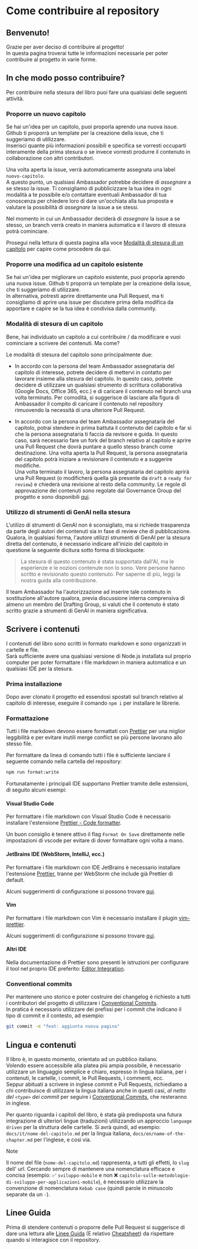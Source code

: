 # Come contribuire al repository

## Benvenuto!

Grazie per aver deciso di contribuire al progetto!  
In questa pagina troverai tutte le informazioni necessarie per poter contribuire al progetto in varie forme.

## In che modo posso contribuire?

Per contribuire nella stesura del libro puoi fare una qualsiasi delle seguenti attività.

### Proporre un nuovo capitolo

Se hai un'idea per un capitolo, puoi proporla aprendo una nuova issue.  
Github ti proporrà un template per la creazione della issue, che ti suggeriamo di utilizzare.  
Inserisci quante più informazioni possibili e specifica se vorresti occuparti interamente della prima stesura o se invece vorresti produrre il contenuto in collaborazione con altri contributori.

Una volta aperta la issue, verrà automaticamente assegnata una label `nuovo-capitolo`.  
A questo punto, un qualsiasi Ambassador potrebbe decidere di _assegnare_ a se stesso la issue. Ti consigliamo di pubblicizzare la tua idea in ogni modalità a te possibile e/o contattare eventuali Ambassador di tua conoscenza per chiedere loro di dare un'occhiata alla tua proposta e valutare la possibilità di _assegnare_ la issue a se stessi.

Nel momento in cui un Ambassador deciderà di _assegnare_ la issue a se stesso, un branch verrà creato in maniera automatica e il lavoro di stesura potrà cominciare.

Prosegui nella lettura di questa pagina alla voce [Modalità di stesura di un capitolo](#modalità-di-stesura-di-un-capitolo) per capire come procedere da qui.

### Proporre una modifica ad un capitolo esistente

Se hai un'idea per migliorare un capitolo esistente, puoi proporla aprendo una nuova issue.
Github ti proporrà un template per la creazione della issue, che ti suggeriamo di utilizzare.  
In alternativa, potresti aprire direttamente una Pull Request, ma ti consigliamo di aprire una issue per discutere prima della modifica da apportare e capire se la tua idea è condivisa dalla community.

### Modalità di stesura di un capitolo

Bene, hai individuato un capitolo a cui contribuire / da modificare e vuoi cominciare a scrivere dei contenuti. Ma come?

Le modalità di stesura del capitolo sono principalmente due:

- In accordo con la persona del team Ambassador assegnataria del capitolo di interesse, potrete decidere di mettervi in contatto per lavorare insieme alla stesura del capitolo. In questo caso, potrete decidere di utilizzare un qualsiasi strumento di scrittura collaborativa (Google Docs, Office 365, ecc.) e di caricare il contenuto nel branch una volta terminato. Per comodità, si suggerisce di lasciare alla figura di Ambassador il compito di caricare il contenuto nel repository rimuovendo la necessità di una ulteriore Pull Request.

- In accordo con la persona del team Ambassador assegnataria del capitolo, potrai stendere in prima battuta il contenuto del capitolo e far sì che la persona assegnataria ti faccia da revisore e guida. In questo caso, sarà necessario fare un fork del branch relativo al capitolo e aprire una Pull Request che dovrà puntare a quello stesso branch come destinazione.
  Una volta aperta la Pull Request, la persona assegnataria del capitolo potrà iniziare a revisionare il contenuto e a suggerire modifiche.  
  Una volta terminato il lavoro, la persona assegnataria del capitolo aprirà una Pull Request (o modificherà quella già presente da `draft` a `ready for review`) e chiederà una revisione al resto della community. Le regole di approvazione dei contenuti sono regolate dal Governance Group del progetto e sono disponibili [qui](https://github.com/Il-Libro-Open-Source/book/blob/main/GUIDELINES-CONTENUTI.md).

### Utilizzo di strumenti di GenAI nella stesura

L'utilizo di strumenti di GenAI non è sconsigliato, ma si richiede trasparenza da parte degli autori dei contenuti sia in fase di review che di pubblicazione.  
Qualora, in qualsiasi forma, l'autore utilizzi strumenti di GenAI per la stesura diretta del contenuto, è necessario indicare all'inizio del capitolo in questione la seguente dicitura sotto forma di blockquote:
> La stesura di questo contenuto è stata supportata dall'AI, ma le esperienze e le nozioni contenute non lo sono. Vere persone hanno scritto e revisionato questo contenuto. Per saperne di più, leggi la nostra guida alla contribuzione.

Il team Ambassador ha l'autorizzazione ad inserire tale contenuto in sostituzione all'autore qualora, previa discussione interna comprensiva di almeno un membro del Drafting Group, si valuti che il contenuto è stato scritto grazie a strumenti di GenAI in maniera significativa.

## Scrivere i contenuti

I contenuti del libro sono scritti in formato markdown e sono organizzati in cartelle e file.  
Sarà sufficiente avere una qualsiasi versione di Node.js installata sul proprio computer per poter formattare i file markdown in maniera automatica e un qualsiasi IDE per la stesura.

### Prima installazione

Dopo aver clonato il progetto ed essendosi spostati sul branch relativo al capitolo di interesse, eseguire il comando `npm i` per installare le librerie.

### Formattazione

Tutti i file markdown devono essere formattati con [Prettier](https://prettier.io/) per una miglior leggibilità e per evitare inutili merge conflict se più persone lavorano allo stesso file.

Per formattare da linea di comando tutti i file è sufficiente lanciare il seguente comando nella cartella del repository:

```bash
npm run format:write
```

Fortunatamente i principali IDE supportano Prettier tramite delle estensioni, di seguito alcuni esempi:

#### Visual Studio Code

Per formattare i file markdown con Visual Studio Code è necessario installare l'estensione [Prettier - Code formatter](https://marketplace.visualstudio.com/items?itemName=esbenp.prettier-vscode).

Un buon consiglio è tenere attivo il flag `Format On Save` direttamente nelle impostazioni di vscode per evitare di dover formattare ogni volta a mano.

#### JetBrains IDE (WebStorm, IntelliJ, ecc.)

Per formattare i file markdown con IDE JetBrains è necessario installare l'estensione [Prettier](https://plugins.jetbrains.com/plugin/10456-prettier), tranne per WebStorm che include già Prettier di default.

Alcuni suggerimenti di configurazione si possono trovare [qui](https://prettier.io/docs/en/webstorm).

#### Vim

Per formattare i file markdown con Vim è necessario installare il plugin [vim-prettier](https://github.com/prettier/vim-prettier).

Alcuni suggerimenti di configurazione si possono trovare [qui](https://prettier.io/docs/en/vim).

#### Altri IDE

Nella documentazione di Prettier sono presenti le istruzioni per configurare il tool nel proprio IDE preferito: [Editor Integration](https://prettier.io/docs/en/editors).

### Conventional commits

Per mantenere uno storico e poter costruire dei changelog è richiesto a tutti i contributori del progetto di utilizzare i [Conventional Commits](https://www.conventionalcommits.org/en/v1.0.0/).  
In pratica è necessario utilizzare dei prefissi per i commit che indicano il tipo di commit e il contesto, ad esempio:

```bash
git commit -m "feat: aggiunta nuova pagina"
```

## Lingua e contenuti

Il libro è, in questo momento, orientato ad un pubblico italiano.  
Volendo essere accessibile alla platea più ampia possibile, è necessario utilizzare un linguaggio semplice e chiaro, espresso in lingua italiana, per i contenuti, le cartelle, i commit, le Pull Requests, i commenti, ecc.  
Seppur abituati a scrivere in inglese commit e Pull Requests, richiediamo a chi contribuisce di utilizzare la lingua italiana anche in questi casi, _al netto del `<type>` dei commit_ per seguire i [Conventional Commits](#conventional-commits), che resteranno in inglese.

Per quanto riguarda i capitoli del libro, è stata già predisposta una futura integrazione di ulteriori lingue (traduzioni) utilizzando un approccio `language driven` per la struttura delle cartelle. Si avrà quindi, ad esempio: `docs/it/nome-del-capitolo.md` per la lingua italiana, `docs/en/name-of-the-chapter.md` per l'inglese, e così via.

> [!NOTE]  
> Il nome del file (`nome-del-capitolo.md`) rappresenta, a tutti gli effetti, lo `slug` dell' url. Cercando sempre di mantenere una nomenclatura efficace e concisa (esempio: ✅ `sviluppo-mobile` e non ❌ `capitolo-sulle-metodologie-di-sviluppo-per-applicazioni-mobile`), è necessario utilizzare la convenzione di nomenclatura `Kebab case` (quindi parole in minuscolo separate da un `-`).

## Linee Guida

Prima di stendere contenuti o proporre delle Pull Request si suggerisce di dare una lettura alle [Linee Guida](https://github.com/Il-Libro-Open-Source/book/blob/main/GUIDELINES.md) (E relativo [Cheatsheet](https://github.com/Il-Libro-Open-Source/book/blob/main/GUIDELINES-CHEATSHEET.md)) da rispettare quando si interagisce con il repository.
